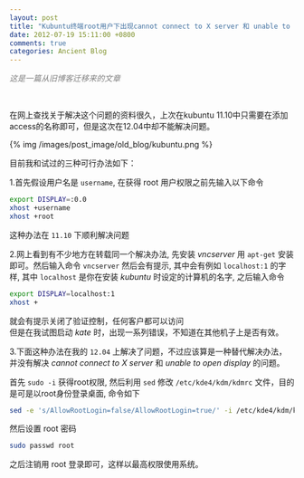```yaml
---
layout: post
title: "Kubuntu终端root用户下出现cannot connect to X server 和 unable to open DISPLAY 的解决办法"
date: 2012-07-19 15:11:00 +0800
comments: true
categories: Ancient Blog
---
```


*<font color = "gray">这是一篇从旧博客迁移来的文章</font>*

<br />

在网上查找关于解决这个问题的资料很久，上次在kubuntu 11.10中只需要在添加access的名称即可，但是这次在12.04中却不能解决问题。

<!-- more -->

{% img /images/post_image/old_blog/kubuntu.png %}

目前我和试过的三种可行办法如下：

1.首先假设用户名是 `username`, 在获得 root 用户权限之前先输入以下命令

```bash
export DISPLAY=:0.0
xhost +username
xhost +root
```

这种办法在 `11.10` 下顺利解决问题



2.网上看到有不少地方在转载同一个解决办法, 先安装 *vncserver* 用 `apt-get` 安装即可。然后输入命令 `vncserver` 然后会有提示, 其中会有例如 `localhost:1` 的字样, 其中 `localhost`  是你在安装 *kubuntu* 时设定的计算机的名字, 之后输入命令

```bash
export DISPLAY=localhost:1
xhost +
```

就会有提示关闭了验证控制，任何客户都可以访问 <br />
但是在我试图启动 *kate* 时，出现一系列错误，不知道在其他机子上是否有效。



3.下面这种办法在我的 `12.04` 上解决了问题，不过应该算是一种替代解决办法，并没有解决 *cannot connect to X server* 和 *unable to open display* 的问题。

首先 `sudo -i` 获得root权限, 然后利用 `sed` 修改 `/etc/kde4/kdm/kdmrc` 文件，目的是可是以root身份登录桌面, 命令如下

```bash
sed -e 's/AllowRootLogin=false/AllowRootLogin=true/' -i /etc/kde4/kdm/kdmrc
```

然后设置 root 密码

```bash
sudo passwd root
```

之后注销用 root 登录即可，这样以最高权限使用系统。